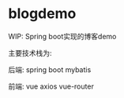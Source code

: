 # blogdemo
WIP: Spring boot实现的博客demo  
  
主要技术栈为:   
  
后端: spring boot mybatis  
  
前端: vue axios vue-router
